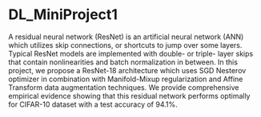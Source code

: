 # DL_MiniProject1
A residual neural network (ResNet) is an artificial neural network (ANN) which utilizes skip connections, or shortcuts to jump over some layers.  Typical ResNet models are implemented with double- or triple- layer skips that contain nonlinearities and batch normalization in between. In this project, we propose a ResNet-18 architecture which uses SGD Nesterov optimizer in combination with Manifold-Mixup regularization and Affine Transform data augmentation techniques. We provide comprehensive empirical evidence showing that this residual network performs optimally for CIFAR-10 dataset with a test accuracy of 94.1%.
